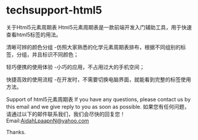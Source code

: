 # techsupport-html5
 

关于Html5元素周期表
  Html5元素周期表是一款前端开发入门辅助工具，用于快速查看html5标签的用法。


  清晰可辨的颜色分组
  -仿照大家熟悉的化学元素周期表排布，根据不同组别的标签，分组，并且标识不同颜色；

  轻巧便携的使用体验
  -小巧的应用，不占用过大的手机空间；

  快捷高效的使用流程
  -在开发时，不需要切换电脑界面，就能看到完整的标签使用方法。



Support of html5元素周期表
  If you have any questions, please contact us by this email and we give reply to you as soon as possible.
  如果您有任何问题，请通过以下的邮件联系我们，我们会尽快的回复您！
  Email:AidahLpaapnN@yahoo.com
  
  
  Thanks.
